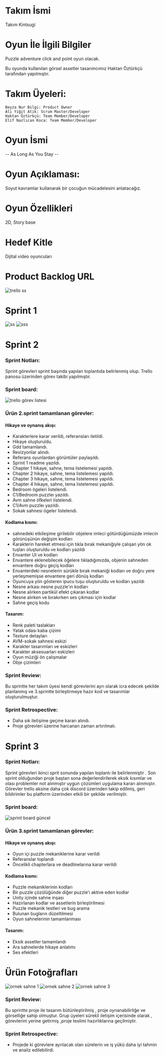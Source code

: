 # Takım İsmi

Takım Kintsugi

# Oyun İle İlgili Bilgiler

Puzzle adventure click and point oyun olacak.

Bu oyunda kullanılan görsel assetler tasarımcımız Haktan Öztürkçü tarafından yapılmıştır.

# Takım Üyeleri:

    Beyza Nur Bilgi: Product Owner
    Ali Yiğit Atik: Scrum Master/Developer
    Haktan Öztürkçü: Team Member/Developer
    Elif Nazlıcan Koca: Team Member/Developer

# Oyun İsmi

-- As Long As You Stay --

# Oyun Açıklaması:
Soyut kavramlar kullanarak bir çocuğun mücadelesini anlatacağız. 

# Oyun Özellikleri
2D, Story base 

# Hedef Kitle
Dijital video oyuncuları

# Product Backlog URL
![trello ss](https://user-images.githubusercontent.com/104438447/167482252-b5f45b51-04d7-4259-8703-6f110449fccb.png)



# Sprint 1
![ss](https://user-images.githubusercontent.com/104438447/167482529-d9e34ebf-5fc7-408c-b6a3-45e42b9bb67a.png)
![sss](https://user-images.githubusercontent.com/104438447/167482810-849fa709-38cb-4422-a299-10e3ee460a79.png)




# Sprint 2

### Sprint Notları: 
Sprint görevleri sprint başında yapılan toplantıda belirlenmiş olup. Trello panosu üzerinden görev takibi yapılmıştır.

### Sprint board: 
![trello görev listesi](https://user-images.githubusercontent.com/102957660/169888138-8e3a2fac-20c8-49d7-b695-0f7e1ee2d324.png)

### Ürün 2.sprint tamamlanan görevler:
#### Hikaye ve oynanış akışı:
* Karakterlere karar verildi, referansları iletildi. 
* Hikaye oluşturuldu.
* Gdd tamamlandı.
* Revizyonlar alındı.
* Referans oyunlardan görüntüler paylaşıldı.
* Sprint 1 readme yazıldı.
* Chapter 1 hikaye, sahne, tema listelemesi yapıldı.
* Chapter 2 hikaye, sahne, tema listelemesi yapıldı.
* Chapter 3 hikaye, sahne, tema listelemesi yapıldı. 
* Chapter 4 hikaye, sahne, tema listelemesi yapıldı. 
* Bedroom ögeleri listelendi.
* C1/Bedroom puzzleı yazıldı.
* Avm sahne öfkeleri listelendi.
* C1/Avm puzzleı yazıldı.
* Sokak sahnesi ögeler listelendi.

#### Kodlama kısmı:
* sahnedeki etkileşime girilebilir objelere imleci götürdüğümüzde imlecin görünüşünün değişim kodları
* Karakterin hareket etmesi için tıkla bırak mekaniğiyle çalışan yön ok tuşları oluşturuldu ve kodları yazıldı 
* Envanter UI ve kodları
* Envantere eklenebilecek öğelere tıkladığımızda, objenin sahneden envantere doğru geçiş kodları
* Envanterdeki nesnelerin sürükle bırak mekaniği kodları ve doğru yere yerleşmemişse envantere geri dönüş kodları
* Oyuncuya yön gösteren ipucu tuşu oluşturuldu ve kodları yazıldı
* Nesne arkası nesne puzzle'ın kodları 
* Nesne alırken partikül efekt çıkaran kodlar
* Nesne alırken ve bırakırken ses çıkması için kodlar
* Sahne geçiş kodu

#### Tasarım:
* Renk paleti taslakları
* Yatak odası kaba çizimi
* Texture detayları
* AVM-sokak sahnesi eskizi
* Karakter tasarımları ve eskizleri
* Karakter aksesuarları eskizleri
* Oyun müziği ön çalışmalar
* Obje çizimleri

### Sprint Review:
Bu sprintte her takım üyesi kendi görevlerini ayrı olarak icra edecek şekilde planlanmış ve 3.sprintte birleştirmeye hazır kod ve tasarımlar oluşturulmuştur.

### Sprint Retrospective:
* Daha sık iletişime geçme kararı alındı.
* Proje görevleri üzerine harcanan zaman artırılmalı.

# Sprint 3

### Sprint Notları: 
Sprint görevleri ikinci sprit sonunda yapılan toplantı ile belirlenmiştir . Son sprint olduğundan proje baştan sona değerlendirilerek eksik kısımlar ve olası problemler not alınmıştır uygun çözümleri uygulama kararı alınmıştır. Görevler trello aksine daha çok  discord üzerinden takip edilmiş, geri bildirimler bu platform üzerinden etkili bir şekilde verilmiştir.

### Sprint board: 
 
![sprint board güncel](https://user-images.githubusercontent.com/73478689/172166059-185ba348-8b0d-49cc-9842-8d982e5a0be8.png)


### Ürün 3.sprint tamamlanan görevler:
#### Hikaye ve oynanış akışı:
* Oyun içi puzzle mekaniklerine karar verildi
* Referanslar toplandı
* Öncelikli chapterlara ve deadlinelarına karar verildi

#### Kodlama kısmı:
* Puzzle mekaniklerinin kodları 
* Bir puzzle çözülüğünde diğer puzzle'ı aktive eden kodlar 
* Unity içinde sahne inşası
* Hazırlanan kodlar ve assetlerin birleştirilmesi
* Puzzle mekanik testleri ve bug arama
* Bulunan bugların düzeltilmesi
* Oyun sahnelerinin tamamlanması

#### Tasarım:
* Eksik assetler tamamlandı 
* Ara sahnelerde hikaye anlatımı
* Ses efektleri 

# Ürün Fotoğrafları
![ornek sahne 1](https://user-images.githubusercontent.com/73478689/172162070-21936f90-b41c-4b53-b49d-a6df0239c56c.png)
![ornek sahne 2](https://user-images.githubusercontent.com/73478689/172162086-4df15d4d-b124-4dc6-a2e1-2667a01b116e.png)
![ornek sahne 3](https://user-images.githubusercontent.com/73478689/172162118-010e00ef-7fdf-4012-9230-7eaf7ca2ec1c.png)

### Sprint Review:
Bu sprintte proje ile tasarım bütünleştirilmiş , proje oynanabilirliğe ve görselliğe sahip olmuştur. Grup üyeleri sürekli iletişim içerisinde olarak , görevlerini yerine getirmiş ,proje teslimi hazırlıklarına geçilmiştir. 

### Sprint Retrospective:
* Projede ki görevlere ayrılacak olan sürelerin ve iş yükü daha iyi tahmin ve analiz edilebilirdi. 





